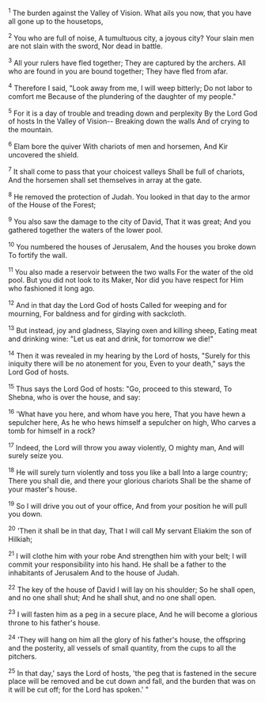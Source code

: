 <sup>1</sup> 
The burden against the Valley of Vision. What ails you now, that you have all gone up to the housetops, 

<sup>2</sup> 
You who are full of noise, A tumultuous city, a joyous city? Your slain men are not slain with the sword, Nor dead in battle. 

<sup>3</sup> 
All your rulers have fled together; They are captured by the archers. All who are found in you are bound together; They have fled from afar. 

<sup>4</sup> 
Therefore I said, "Look away from me, I will weep bitterly; Do not labor to comfort me Because of the plundering of the daughter of my people." 

<sup>5</sup> 
For it is a day of trouble and treading down and perplexity By the Lord God of hosts In the Valley of Vision-- Breaking down the walls And of crying to the mountain. 

<sup>6</sup> 
Elam bore the quiver With chariots of men and horsemen, And Kir uncovered the shield. 

<sup>7</sup> 
It shall come to pass that your choicest valleys Shall be full of chariots, And the horsemen shall set themselves in array at the gate. 

<sup>8</sup> 
He removed the protection of Judah. You looked in that day to the armor of the House of the Forest; 

<sup>9</sup> 
You also saw the damage to the city of David, That it was great; And you gathered together the waters of the lower pool. 

<sup>10</sup> 
You numbered the houses of Jerusalem, And the houses you broke down To fortify the wall. 

<sup>11</sup> 
You also made a reservoir between the two walls For the water of the old pool. But you did not look to its Maker, Nor did you have respect for Him who fashioned it long ago. 

<sup>12</sup> 
And in that day the Lord God of hosts Called for weeping and for mourning, For baldness and for girding with sackcloth. 

<sup>13</sup> 
But instead, joy and gladness, Slaying oxen and killing sheep, Eating meat and drinking wine: "Let us eat and drink, for tomorrow we die!" 

<sup>14</sup> 
Then it was revealed in my hearing by the Lord of hosts, "Surely for this iniquity there will be no atonement for you, Even to your death," says the Lord God of hosts.

<sup>15</sup> 
Thus says the Lord God of hosts: "Go, proceed to this steward, To Shebna, who is over the house, and say: 

<sup>16</sup> 
'What have you here, and whom have you here, That you have hewn a sepulcher here, As he who hews himself a sepulcher on high, Who carves a tomb for himself in a rock? 

<sup>17</sup> 
Indeed, the Lord will throw you away violently, O mighty man, And will surely seize you. 

<sup>18</sup> 
He will surely turn violently and toss you like a ball Into a large country; There you shall die, and there your glorious chariots Shall be the shame of your master's house. 

<sup>19</sup> 
So I will drive you out of your office, And from your position he will pull you down. 

<sup>20</sup> 
'Then it shall be in that day, That I will call My servant Eliakim the son of Hilkiah; 

<sup>21</sup> 
I will clothe him with your robe And strengthen him with your belt; I will commit your responsibility into his hand. He shall be a father to the inhabitants of Jerusalem And to the house of Judah. 

<sup>22</sup> 
The key of the house of David I will lay on his shoulder; So he shall open, and no one shall shut; And he shall shut, and no one shall open. 

<sup>23</sup> 
I will fasten him as a peg in a secure place, And he will become a glorious throne to his father's house. 

<sup>24</sup> 
'They will hang on him all the glory of his father's house, the offspring and the posterity, all vessels of small quantity, from the cups to all the pitchers. 

<sup>25</sup> 
In that day,' says the Lord of hosts, 'the peg that is fastened in the secure place will be removed and be cut down and fall, and the burden that was on it will be cut off; for the Lord has spoken.' "